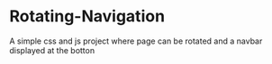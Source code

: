 # Rotating-Navigation
A simple  css and js project where page can be rotated and a navbar displayed at the botton
